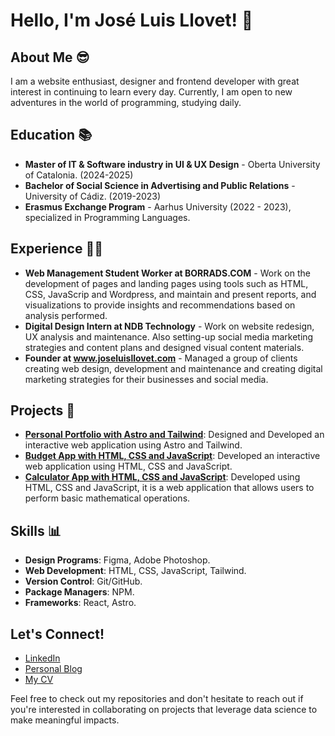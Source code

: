 # Hello, I'm José Luis Llovet! 👋

## About Me :sunglasses:
I am a website enthusiast, designer and frontend developer with great interest in continuing to learn every day. Currently, I am open to new adventures in the world of programming, studying daily.

## Education :books:
- **Master of IT & Software industry in UI & UX Design** - Oberta University of Catalonia. (2024-2025)
- **Bachelor of Social Science in Advertising and Public Relations** - University of Cádiz. (2019-2023)
- **Erasmus Exchange Program** - Aarhus University (2022 - 2023), specialized in Programming Languages.


## Experience :technologist:
- **Web Management Student Worker at BORRADS.COM** - Work on the development of pages and landing pages using tools such as HTML, CSS, JavaScrip and Wordpress, and maintain and present reports, and visualizations to provide insights and recommendations based on analysis performed.
- **Digital Design Intern at NDB Technology** - Work on website redesign, UX analysis and maintenance. Also setting-up social media marketing strategies and content plans and designed visual content materials.
- **Founder at www.joseluisllovet.com** - Managed a group of clients creating web design, development and maintenance and creating digital marketing strategies for their businesses and social media.


## Projects :file_folder:
- **[Personal Portfolio with Astro and Tailwind](https://github.com/joseluisllovet/My-Portfolio-Web)**: Designed and Developed an interactive web application using Astro and Tailwind.
- **[Budget App with HTML, CSS and JavaScript](https://github.com/joseluisllovet/Budget-App)**: Developed an interactive web application using HTML, CSS and JavaScript.
- **[Calculator App with HTML, CSS and JavaScript](https://github.com/joseluisllovet/Calculator-App)**: Developed using HTML, CSS and JavaScript, it is a web application that allows users to perform basic mathematical operations.

## Skills 📊
- **Design Programs**: Figma, Adobe Photoshop.
- **Web Development**: HTML, CSS, JavaScript, Tailwind.
- **Version Control**: Git/GitHub.
- **Package Managers**: NPM.
- **Frameworks**: React, Astro.


## Let's Connect!
- [LinkedIn](https://www.linkedin.com/in/joseluisllr25/)
- [Personal Blog](https://joseluisllovet.com/)
- [My CV](https://github.com/joseluisllovet/joseluisllovet/files/14735152/CV-JOSE-LUIS-LLOVET.pdf)

Feel free to check out my repositories and don't hesitate to reach out if you're interested in collaborating on projects that leverage data science to make meaningful impacts.
